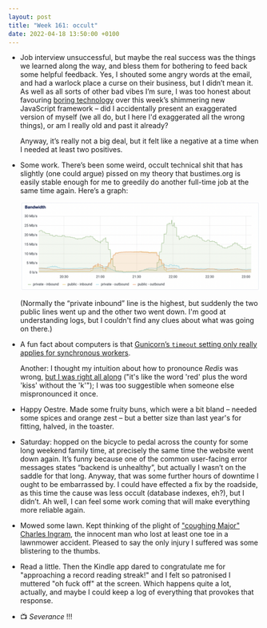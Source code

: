 ```yaml
---
layout: post
title: "Week 161: occult"
date: 2022-04-18 13:50:00 +0100
---
```


- Job interview unsuccessful, but maybe the real success was the things we learned along the way, and bless them for bothering to feed back some helpful feedback. Yes, I shouted some angry words at the email, and had a warlock place a curse on their business, but I didn’t mean it. As well as all sorts of other bad vibes I’m sure, I was too honest about favouring [boring technology](https://boringtechnology.club/) over this week’s shimmering new JavaScript framework – did I accidentally present an exaggerated version of myself (we all do, but I here I'd exaggerated all the wrong things), or am I really old and past it already?

  Anyway, it’s really not a big deal, but it felt like a negative at a time when I needed at least two positives. 

- Some work. There’s been some weird, occult technical shit that has slightly (one could argue)
  pissed on my theory that bustimes.org is easily stable enough for me to greedily do another full-time job at the same time again. Here’s a graph:

  ![](/images/2022-04-18-graph.png)

  (Normally the “private inbound” line is the highest, but suddenly the two public lines went up and the other two went down.
  I'm good at understanding logs, but I couldn't find any clues about what was going on there.)

- A fun fact about computers is that [Gunicorn’s `timeout` setting only really applies for synchronous workers](https://docs.gunicorn.org/en/stable/settings.html#timeout).

  Another: I thought my intuition about how to pronounce _Redis_ was wrong, [but I was right all along](https://redis.io/docs/getting-started/faq/#how-is-redis-pronounced) ("it's like the word 'red' plus the word 'kiss' without the 'k'"); I was too suggestible when someone else mispronounced it once.

- Happy Oestre. Made some fruity buns, which were a bit bland – needed some spices and orange zest – but a better size than last year's for fitting, halved, in the toaster.

- Saturday: hopped on the bicycle to pedal across the county for some long weekend family time, at precisely the same time the website went down again. It’s funny because one of the common user-facing error messages states “backend is unhealthy”, but actually I wasn’t on the saddle for that long. Anyway, that was some further hours of downtime I ought to be embarrassed by. I could have effected a fix by the roadside, as this time the cause was less occult (database indexes, eh?), but I didn’t. Ah well, I can feel some work coming that will make everything more reliable again.

- Mowed some lawn. Kept thinking of the plight of ["coughing Major" Charles Ingram](https://play.acast.com/s/do-go-on/318-the-who-wants-to-be-a-millionaire-coughing-scandal), the innocent man who lost at least one toe in a lawnmower accident. Pleased to say the only injury I suffered was some blistering to the thumbs.

- Read a little. Then the Kindle app dared to congratulate me for "approaching a record reading streak!" and I felt so patronised I muttered "oh fuck off" at the screen. Which happens quite a lot, actually, and maybe I could keep a log of everything that provokes that response.

- 📺 <cite>Severance</cite> !!!
